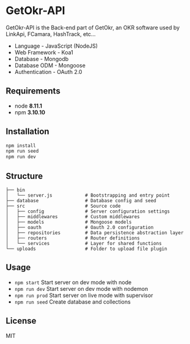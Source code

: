 # GetOkr-API

GetOkr-API is the Back-end part of GetOkr, an OKR software used by LinkApi, FCamara, HashTrack, etc...

* Language - JavaScript (NodeJS)
* Web Framework - Koa1
* Database - Mongodb
* Database ODM - Mongoose
* Authentication - OAuth 2.0

## Requirements
* node __8.11.1__
* npm __3.10.10__

## Installation
```bash
npm install
npm run seed
npm run dev
```

## Structure
```
├── bin
│   └── server.js            # Bootstrapping and entry point
├── database                 # Database config and seed
├── src                      # Source code
│   ├── config               # Server configuration settings
│   ├── middlewares          # Custom middlewares
│   ├── models               # Mongoose models
│   ├── oauth                # Oauth 2.0 configuration
│   ├── repositories         # Data persistence abstraction layer
│   ├── routers              # Router definitions
│   └── services             # Layer for shared functions
└── uploads                  # Folder to upload file plugin
```

## Usage
* `npm start`    Start server on dev mode with node
* `npm run dev`  Start server on dev mode with nodemon
* `npm run prod` Start server on live mode with supervisor
* `npm run seed` Create database and collections

## License
MIT